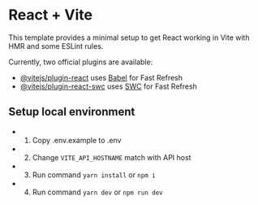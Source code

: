 # React + Vite

This template provides a minimal setup to get React working in Vite with HMR and some ESLint rules.

Currently, two official plugins are available:

- [@vitejs/plugin-react](https://github.com/vitejs/vite-plugin-react/blob/main/packages/plugin-react/README.md) uses [Babel](https://babeljs.io/) for Fast Refresh
- [@vitejs/plugin-react-swc](https://github.com/vitejs/vite-plugin-react-swc) uses [SWC](https://swc.rs/) for Fast Refresh

## Setup local environment

- 1. Copy .env.example to .env
- 2. Change `VITE_API_HOSTNAME` match with API host
- 3. Run command `yarn install` or `npm i`
- 4. Run command `yarn dev` or `npm run dev`